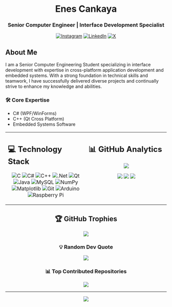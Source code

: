 <div align="center">
  <h1>Enes Cankaya</h1>
  <h3>Senior Computer Engineer | Interface Development Specialist</h3>
</div>

<div align="center">
  
  [![Instagram](https://img.shields.io/badge/Instagram-%23E4405F.svg?logo=Instagram&logoColor=white)](https://instagram.com/enescnkya)
  [![LinkedIn](https://img.shields.io/badge/LinkedIn-%230077B5.svg?logo=linkedin&logoColor=white)](https://linkedin.com/in/enescankaya)
  [![X](https://img.shields.io/badge/X-black.svg?logo=X&logoColor=white)](https://x.com/enescnkyaa)
  
</div>

## About Me

I am a Senior Computer Engineering Student specializing in interface development with expertise in cross-platform application development and embedded systems. With a strong foundation in technical skills and teamwork, I have successfully delivered diverse projects and continually strive to enhance my knowledge and abilities.

<div align="left">
  
  ### 🛠️ Core Expertise
  - C# (WPF/WinForms)
  - C++ (Qt Cross Platform)
  - Embedded Systems Software
  
</div>

<table>
  <tr>
    <td valign="top" width="50%">
      
## 💻 Technology Stack
      
<div align="center">
  
![C](https://img.shields.io/badge/c-%2300599C.svg?style=for-the-badge&logo=c&logoColor=white)
![C#](https://img.shields.io/badge/c%23-%23239120.svg?style=for-the-badge&logo=csharp&logoColor=white)
![C++](https://img.shields.io/badge/c++-%2300599C.svg?style=for-the-badge&logo=c%2B%2B&logoColor=white)
![.Net](https://img.shields.io/badge/.NET-5C2D91?style=for-the-badge&logo=.net&logoColor=white)
![Qt](https://img.shields.io/badge/Qt-%23217346.svg?style=for-the-badge&logo=Qt&logoColor=white)
![Java](https://img.shields.io/badge/java-%23ED8B00.svg?style=for-the-badge&logo=openjdk&logoColor=white)
![MySQL](https://img.shields.io/badge/mysql-4479A1.svg?style=for-the-badge&logo=mysql&logoColor=white)
![NumPy](https://img.shields.io/badge/numpy-%23013243.svg?style=for-the-badge&logo=numpy&logoColor=white)
![Matplotlib](https://img.shields.io/badge/Matplotlib-%23ffffff.svg?style=for-the-badge&logo=Matplotlib&logoColor=black)
![Git](https://img.shields.io/badge/git-%23F05033.svg?style=for-the-badge&logo=git&logoColor=white)
![Arduino](https://img.shields.io/badge/-Arduino-00979D?style=for-the-badge&logo=Arduino&logoColor=white)
![Raspberry Pi](https://img.shields.io/badge/-Raspberry_Pi-C51A4A?style=for-the-badge&logo=Raspberry-Pi)
  
</div>
    </td>
    <td valign="top" width="50%">
      
## 📊 GitHub Analytics
      
<div align="center">
  
  ![](https://github-readme-stats.vercel.app/api?username=enescankaya&theme=white&hide_border=false&include_all_commits=true&count_private=true)
  
  ![](https://github-readme-streak-stats.herokuapp.com/?user=enescankaya&theme=white&hide_border=false)
  ![](https://github-readme-streak-stats.herokuapp.com/?user=enescankaya&theme=shadow_green&hide_border=false)
  ![](https://github-readme-stats.vercel.app/api/top-langs/?username=enescankaya&theme=shadow_green&hide_border=false&include_all_commits=true&count_private=true&layout=compact)
  
</div>
    </td>
  </tr>
</table>

<div align="center">
  
  ## 🏆 GitHub Trophies
  ![](https://github-profile-trophy.vercel.app/?username=enescankaya&theme=whitehub&no-frame=true&no-bg=false&margin-w=4)
  
  ### 💡 Random Dev Quote
  ![](https://quotes-github-readme.vercel.app/api?type=horizontal&theme=dark)
  
  ### 📊 Top Contributed Repositories
  ![](https://github-contributor-stats.vercel.app/api?username=enescankaya&limit=5&theme=white&combine_all_yearly_contributions=true)
  
  ---
  [![](https://visitcount.itsvg.in/api?id=enescankaya&icon=9&color=3)](https://visitcount.itsvg.in)
  
</div>
